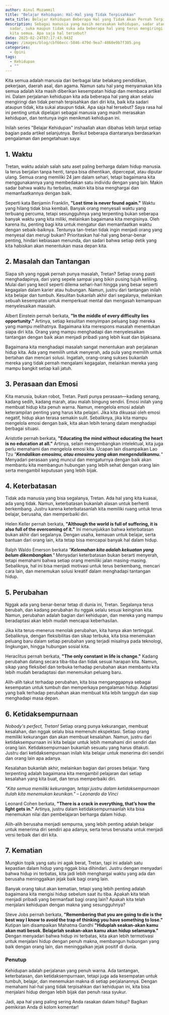 ```yaml
---
author: Ainul Muzammil
title: "Belajar Kehidupan: Hal-Hal yang Tidak Terpisahkan"
meta_title: Belajar Kehidupan Beberapa Hal yang Tidak Akan Pernah Terpisahkan dari Kita
description: Sebagai manusia yang masih merasakan kehidupan, sadar ataupun tidak
  sadar, suka maupun tidak suka ada beberapa hal yang terus mengiringi kedihupan
  kita semua. Apa saja hal tersebut?
date: 2025-02-24T07:17:43.943Z
image: /images/blog/cbf66ecc-5846-479d-9ea7-4860e9b7f305.png
categories:
  - Opini
tags:
  - Kehidupan
  - ""
---
```

Kita semua adalah manusia dari berbagai latar belakang pendidikan, pekerjaan, daerah asal, dan agama. Namun satu hal yang menyamakan kita semua adalah kita masih diberikan kesempatan hidup dan membaca artikel ini. Dalam perjalanan kehidupan kita ada beberapa hal yang akan selalu mengiringi dan tidak pernah terpisahkan dari diri kita, baik kita sadari ataupun tidak, kita sukai ataupun tidak. Apa saja hal tersebut? Saya rasa hal ini penting untuk dipelajari sebagai manusia yang masih merasakan kehidupan, dan tentunya ingin menikmati kehidupan ini.

I﻿nilah series "Belajar Kehidupan" inshaallah akan dibahas lebih lanjut setiap bagian pada artikel selanjutnya. Berikut beberapa diantaranya berdasarkan pengalaman dan pengetahuan saya:

## 1﻿. Waktu

Tretan, waktu adalah salah satu aset paling berharga dalam hidup manusia. Ia terus berjalan tanpa henti, tanpa bisa dihentikan, dipercepat, atau diputar ulang. Semua orang memiliki 24 jam dalam sehari, tetapi bagaimana kita menggunakannya yang membedakan satu individu dengan yang lain. Makin sadar bahwa waktu itu terbatas, makin kita bisa menghargai dan memanfaatkannya dengan baik.

Seperti kata Benjamin Franklin, **"Lost time is never found again."** Waktu yang hilang tidak bisa kembali. Banyak orang menyesali waktu yang terbuang percuma, tetapi sesungguhnya yang terpenting bukan seberapa banyak waktu yang kita miliki, melainkan bagaimana kita mengisinya. Oleh karena itu, penting bagi kita untuk mengatur dan memanfaatkan waktu dengan sebaik-baiknya. Tentunya tan-tretan tidak ingin menjadi orang yang menyesal dan merugi bukan? Prioritaskan hal-hal yang benar-benar penting, hindari kebiasaan menunda, dan sadari bahwa setiap detik yang kita habiskan akan menentukan masa depan kita. 

## 2. Masalah dan Tantangan

Siapa sih yang nggak pernah punya masalah, Tretan? Setiap orang pasti menghadapinya, dari yang sepele sampai yang bikin pusing tujuh keliling. Mulai dari yang kecil seperti dilema sehari-hari hingga yang besar seperti kegagalan dalam karier atau hubungan. Namun, justru dari tantangan inilah kita belajar dan tumbuh. Kesulitan bukanlah akhir dari segalanya, melainkan sebuah kesempatan untuk memperkuat mental dan mengasah kemampuan menyelesaikan masalah.

Albert Einstein pernah berkata, **"In the middle of every difficulty lies opportunity."** Artinya, setiap kesulitan menyimpan peluang bagi mereka yang mampu melihatnya. Bagaimana kita merespons masalah menentukan siapa diri kita. Orang yang mampu menghadapi dan menyelesaikan tantangan dengan baik akan menjadi pribadi yang lebih kuat dan bijaksana.

Bagaimana kita menghadapi masalah sangat menentukan arah perjalanan hidup kita. Ada yang memilih untuk menyerah, ada pula yang memilih untuk bertahan dan mencari solusi. Ingatlah, orang-orang sukses bukanlah mereka yang tidak pernah mengalami kegagalan, melainkan mereka yang mampu bangkit setiap kali jatuh.

## 3. Perasaan dan Emosi

Kita manusia, bukan robot, Tretan. Pasti punya perasaan—kadang senang, kadang sedih, kadang marah, atau malah bingung sendiri. Emosi inilah yang membuat hidup kita penuh warna. Namun, mengelola emosi adalah keterampilan penting yang harus kita pelajari. Jika kita dikuasai oleh emosi negatif, hidup akan terasa semakin sulit. Sebaliknya, jika kita mampu mengelola emosi dengan baik, kita akan lebih tenang dalam menghadapi berbagai situasi.

Aristotle pernah berkata, **"Educating the mind without educating the heart is no education at all."** Artinya, selain mengembangkan intelektual, kita juga perlu memahami dan mengelola emosi kita. Ucapan lain  disampaikan Lao Tzu *"***Kendalikan emosimu, atau emosimu yang akan mengendalikanmu.***"* Menyadari perasaan yang muncul dan mengaturnya dengan baik akan membantu kita membangun hubungan yang lebih sehat dengan orang lain serta mengambil keputusan yang lebih bijak.

## 4. Keterbatasan

Tidak ada manusia yang bisa segalanya, Tretan. Ada hal yang kita kuasai, ada yang tidak. Namun, keterbatasan bukanlah alasan untuk berhenti berkembang. Justru karena keterbatasanlah kita memiliki ruang untuk terus belajar, berusaha, dan memperbaiki diri.

Helen Keller pernah berkata, **"Although the world is full of suffering, it is also full of the overcoming of it."** Ini menunjukkan bahwa keterbatasan bukan akhir dari segalanya. Dengan usaha, kemauan untuk belajar, serta bantuan dari orang lain, kita tetap bisa mencapai banyak hal dalam hidup.

Ralph Waldo Emerson berkata *"***Kelemahan kita adalah kekuatan yang belum dikembangkan**.*"* Menyadari keterbatasan bukan berarti menyerah, tetapi memahami bahwa setiap orang memiliki jalan masing-masing. Sebaliknya, hal ini bisa menjadi motivasi untuk terus berkembang, mencari cara lain, dan menemukan solusi kreatif dalam menghadapi tantangan hidup.

## 5. Perubahan

Nggak ada yang benar-benar tetap di dunia ini, Tretan. Segalanya terus berubah, dan kadang perubahan itu nggak selalu sesuai keinginan kita. Namun, perubahan adalah bagian dari kehidupan, dan mereka yang mampu beradaptasi akan lebih mudah mencapai keberhasilan.

Jika kita terus-menerus menolak perubahan, kita hanya akan tertinggal. Sebaliknya, dengan fleksibilitas dan sikap terbuka, kita bisa menemukan peluang baru dalam setiap perubahan yang terjadi misalnya pada teknologi, lingkungan, hingga hubungan sosial kita.

Heraclitus pernah berkata, **"The only constant in life is change."** Kadang perubahan datang secara tiba-tiba dan tidak sesuai harapan kita. Namun, sikap yang fleksibel dan terbuka terhadap perubahan akan membantu kita lebih mudah beradaptasi dan menemukan peluang baru.

Alih-alih takut terhadap perubahan, kita bisa menganggapnya sebagai kesempatan untuk tumbuh dan memperkaya pengalaman hidup. Adaptasi yang baik terhadap perubahan akan membuat kita lebih tangguh dan siap menghadapi masa depan.

## 6. Ketidaksempurnaan

*Nobody's perfect, Tretan!* Setiap orang punya kekurangan, membuat kesalahan, dan nggak selalu bisa memenuhi ekspektasi. Setiap orang memiliki kekurangan dan akan membuat kesalahan. Namun, justru dari ketidaksempurnaan ini kita belajar untuk lebih memahami diri sendiri dan orang lain. Ketidaksempurnaan bukanlah sesuatu yang harus ditakuti. Justru dari ketidaksempurnaan inilah kita belajar untuk menerima diri sendiri dan orang lain apa adanya.

Kesalahan bukanlah akhir, melainkan bagian dari proses belajar. Yang terpenting adalah bagaimana kita mengambil pelajaran dari setiap kesalahan yang kita buat, dan terus memperbaiki diri.

*"*Kita semua memiliki kekurangan, tetapi justru dalam ketidaksempurnaan itulah kita menemukan keunikan.*" – Leonardo da Vinci*

Leonard Cohen berkata, **"There is a crack in everything, that’s how the light gets in."** Artinya, justru dalam ketidaksempurnaanlah kita bisa menemukan nilai dan pembelajaran berharga dalam hidup.

Alih-alih berusaha menjadi sempurna, yang lebih penting adalah belajar untuk menerima diri sendiri apa adanya, serta terus berusaha untuk menjadi versi terbaik dari diri kita.

## 7. Kematian

Mungkin topik yang satu ini agak berat, Tretan, tapi ini adalah satu kepastian dalam hidup yang nggak bisa dihindari. Justru dengan menyadari bahwa hidup ini terbatas, kita jadi lebih menghargai waktu yang ada dan berusaha meninggalkan jejak baik bagi orang lain.

Banyak orang takut akan kematian, tetapi yang lebih penting adalah bagaimana kita mengisi hidup sebelum saat itu tiba. Apakah kita telah menjadi pribadi yang bermanfaat bagi orang lain? Apakah kita telah menjalani kehidupan dengan makna yang sesungguhnya?

Steve Jobs pernah berkata, **"Remembering that you are going to die is the best way I know to avoid the trap of thinking you have something to lose."** Kutipan lain disampaikan Mahatma Gandhi **"Hiduplah seakan-akan kamu akan mati besok. Belajarlah seakan-akan kamu akan hidup selamanya."** Dengan menyadari bahwa hidup ini terbatas, kita akan lebih termotivasi untuk menjalani hidup dengan penuh makna, membangun hubungan yang baik dengan orang lain, dan meninggalkan jejak positif di dunia.

### **Penutup**

Kehidupan adalah perjalanan yang penuh warna. Ada tantangan, keterbatasan, dan ketidaksempurnaan, tetapi juga ada kesempatan untuk tumbuh, belajar, dan menemukan makna di setiap perjalanannya. Dengan memahami hal-hal yang tidak terpisahkan dari kehidupan ini, kita bisa menjalani hidup dengan lebih bijak dan penuh rasa syukur.

Jadi, apa hal yang paling sering Anda rasakan dalam hidup? Bagikan pemikiran Anda di kolom komentar!